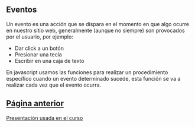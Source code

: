 ## Eventos

Un evento es una acción que se dispara en el momento en que algo ocurre en nuestro sitio web, generalmente (aunque no siempre) son provocados
por el usuario, por ejemplo:
* Dar click a un botón
* Presionar una tecla
* Escribir en una caja de texto

En javascript usamos las funciones para realizar un procedimiento específico cuando un evento determinado sucede, esta función se va a realizar
cada vez que el evento ocurra.


## [Página anterior](/Talleres/Mi_primer_lenguaje_Javascript/Page5.md)

 [Presentación usada en el curso](https://docs.google.com/presentation/d/1mW--JEyw71HSeXHTV3VoefyfKiGetkIiOtXBH1hOPVw/edit?usp=sharing)
